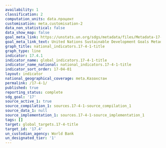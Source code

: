 ```yaml
---
availability: 1
classification: 2
computation_units: data.процент
customisation: meta.customisation-2
data_non_statistical: false
data_show_map: false
goal_meta_link: https://unstats.un.org/sdgs/metadata/files/Metadata-17-04-01.pdf
goal_meta_link_text: United Nations Sustainable Development Goals Metadata (pdf 468kB)
graph_title: national_indicators.17-4-1-title
graph_type: line
indicator: 17.4.1
indicator_name: global_indicators.17-4-1-title
indicator_name_national: national_indicators.17-4-1-title
indicator_sort_order: 17-04-01
layout: indicator
national_geographical_coverage: meta.Казахстан
permalink: /17-4-1/
published: true
reporting_status: complete
sdg_goal: '17'
source_active_1: true
source_compilation_1: sources.17-4-1-source_compilation_1
source_data_1: null
source_implementation_1: sources.17-4-1-source_implementation_1
tags: []
target: global_targets.17-4-title
target_id: '17.4'
un_custodian_agency: World Bank
un_designated_tier: '1'
---
```

